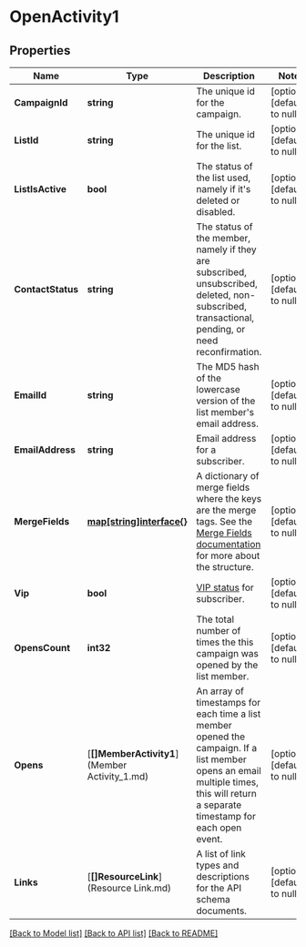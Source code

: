 # OpenActivity1

## Properties
Name | Type | Description | Notes
------------ | ------------- | ------------- | -------------
**CampaignId** | **string** | The unique id for the campaign. | [optional] [default to null]
**ListId** | **string** | The unique id for the list. | [optional] [default to null]
**ListIsActive** | **bool** | The status of the list used, namely if it&#x27;s deleted or disabled. | [optional] [default to null]
**ContactStatus** | **string** | The status of the member, namely if they are subscribed, unsubscribed, deleted, non-subscribed, transactional, pending, or need reconfirmation. | [optional] [default to null]
**EmailId** | **string** | The MD5 hash of the lowercase version of the list member&#x27;s email address. | [optional] [default to null]
**EmailAddress** | **string** | Email address for a subscriber. | [optional] [default to null]
**MergeFields** | [**map[string]interface{}**](interface{}.md) | A dictionary of merge fields where the keys are the merge tags. See the [Merge Fields documentation](https://mailchimp.com/developer/marketing/docs/merge-fields/#structure) for more about the structure. | [optional] [default to null]
**Vip** | **bool** | [VIP status](https://mailchimp.com/help/designate-and-send-to-vip-contacts/) for subscriber. | [optional] [default to null]
**OpensCount** | **int32** | The total number of times the this campaign was opened by the list member. | [optional] [default to null]
**Opens** | [**[]MemberActivity1**](Member Activity_1.md) | An array of timestamps for each time a list member opened the campaign. If a list member opens an email multiple times, this will return a separate timestamp for each open event. | [optional] [default to null]
**Links** | [**[]ResourceLink**](Resource Link.md) | A list of link types and descriptions for the API schema documents. | [optional] [default to null]

[[Back to Model list]](../README.md#documentation-for-models) [[Back to API list]](../README.md#documentation-for-api-endpoints) [[Back to README]](../README.md)

